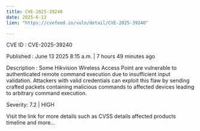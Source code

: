 ```yaml
---
title: CVE-2025-39240
date: 2025-6-13
lien: "https://cvefeed.io/vuln/detail/CVE-2025-39240"

---
```


CVE ID : CVE-2025-39240

Published :  June 13
2025
8:15 a.m. | 7 hours
49 minutes ago

Description : Some Hikvision Wireless Access Point are vulnerable to authenticated remote command execution due to insufficient input validation. Attackers with valid credentials can exploit this flaw by sending crafted packets containing malicious commands to affected devices
leading to arbitrary command execution.

Severity: 7.2 | HIGH

Visit the link for more details
such as CVSS details
affected products
timeline
and more...
